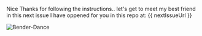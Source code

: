Nice Thanks for following the instructions.. let's get to meet my best friend in this next issue I have oppened for you in this repo at: {{ nextIssueUrl }}

![Bender-Dance](https://media.giphy.com/media/mIZ9rPeMKefm0/giphy.gif)
